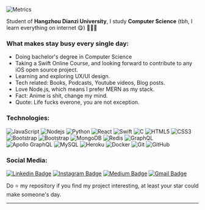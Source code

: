 ![Metrics](https://metrics.lecoq.io/safarsafarov?template=classic&activity=1&isocalendar=1&languages=1&posts=1&posts.limit=4&posts.user=safarsafarov&posts.source=dev.to&isocalendar.duration=full-year&activity.limit=6&activity.days=15&activity.filter=all&config.timezone=Asia%2FShanghai&config.animated=true)

Student of **Hangzhou Dianzi University**, I study **Computer Science** (tbh, I learn everything on internet 😋) 👨🏻‍💻

### What makes stay busy every single day:

-  Doing bachelor's degree in Computer Science
-  Taking a Swift Online Course, and looking forward to contribute to any iOS open source project.
-  Learning and exploring UX/UI design.
-  Tech related: Books, Podcasts, Youtube videos, Blog posts.
-  Love Node.js, which means I prefer MERN as my stack.
-  Fact: Anime is shit, change my mind.
-  Quote: Life fucks everone, you are not exception.

### Technologies:

![JavaScript](https://img.shields.io/badge/-JavaScript-black?style=flat-square&logo=javascript)
![Nodejs](https://img.shields.io/badge/-Nodejs-black?style=flat-square&logo=Node.js)
![Python](https://img.shields.io/badge/-Python-black?style=flat-square&logo=Python)
![React](https://img.shields.io/badge/-React-black?style=flat-square&logo=react)
![Swift](https://img.shields.io/badge/-Swift-00599C?style=flat-square&logo=swift)
![C](https://img.shields.io/badge/-00599C?style=flat-square&logo=c)
![HTML5](https://img.shields.io/badge/-HTML5-E34F26?style=flat-square&logo=html5&logoColor=white)
![CSS3](https://img.shields.io/badge/-CSS3-1572B6?style=flat-square&logo=css3)
![Bootstrap](https://img.shields.io/badge/-Bootstrap-563D7C?style=flat-square&logo=bootstrap)
![Bootstrap](https://img.shields.io/badge/-materialize-563D7C?style=flat-square&logo=materialize)
![MongoDB](https://img.shields.io/badge/-MongoDB-black?style=flat-square&logo=mongodb)
![Redis](https://img.shields.io/badge/-Redis-black?style=flat-square&logo=Redis)
![GraphQL](https://img.shields.io/badge/-GraphQL-E10098?style=flat-square&logo=graphql)
![Apollo GraphQL](https://img.shields.io/badge/-Apollo%20GraphQL-311C87?style=flat-square&logo=apollo-graphql)
![MySQL](https://img.shields.io/badge/-MySQL-black?style=flat-square&logo=mysql)
![Heroku](https://img.shields.io/badge/-Heroku-430098?style=flat-square&logo=heroku)
![Docker](https://img.shields.io/badge/-Docker-black?style=flat-square&logo=docker)
![Git](https://img.shields.io/badge/-Git-black?style=flat-square&logo=git)
![GitHub](https://img.shields.io/badge/-GitHub-181717?style=flat-square&logo=github)

### Social Media:

[![Linkedin Badge](https://img.shields.io/badge/-LinkedIn-blue?style=flat-square&logo=Linkedin&logoColor=white&link=https://www.linkedin.com/in/safarmurod-safarov-085496160/)](https://www.linkedin.com/in/safarmurod-safarov-085496160/)
[![Instagram Badge](https://img.shields.io/badge/-Instagram-purple?style=flat-square&logo=instagram&logoColor=white&link=https://instagram.com/code_storm/)](https://instagram.com/code_storm/)
[![Medium Badge](https://img.shields.io/badge/-Medium-03a57a?style=flat-square&labelColor=000000&logo=Medium&link=https://medium.com/@safarslife/)](https://medium.com/@safarslife)
[![Gmail Badge](https://img.shields.io/badge/-Gmail-c14438?style=flat-square&logo=Gmail&logoColor=white&link=mailto:safarov7safar@gmail.com)](mailto:safarov7safar@gmail.com)

<p>Do ⭐ my repository if you find my project interesting, at least your star could make someone's day.</p>

<hr>
